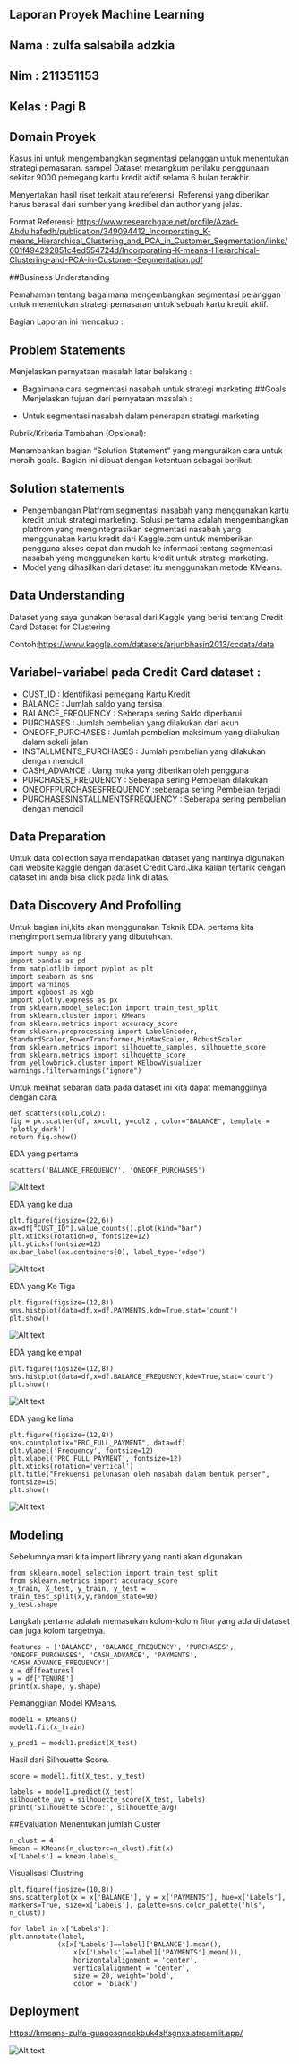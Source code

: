 ## Laporan Proyek Machine Learning

## Nama : zulfa salsabila adzkia

## Nim : 211351153

## Kelas : Pagi B

## Domain Proyek

Kasus ini untuk mengembangkan segmentasi pelanggan untuk menentukan strategi pemasaran. sampel Dataset merangkum perilaku penggunaan sekitar 9000 pemegang kartu kredit aktif selama 6 bulan terakhir. 

Menyertakan hasil riset terkait atau referensi. Referensi yang diberikan harus berasal dari sumber yang kredibel dan author yang jelas.

Format Referensi: https://www.researchgate.net/profile/Azad-Abdulhafedh/publication/349094412_Incorporating_K-means_Hierarchical_Clustering_and_PCA_in_Customer_Segmentation/links/601f494292851c4ed554724d/Incorporating-K-means-Hierarchical-Clustering-and-PCA-in-Customer-Segmentation.pdf 

##Business Understanding 

Pemahaman tentang bagaimana mengembangkan segmentasi pelanggan untuk menentukan strategi pemasaran untuk sebuah kartu kredit aktif.

Bagian Laporan ini mencakup :

## Problem Statements

Menjelaskan pernyataan masalah latar belakang :

* Bagaimana cara segmentasi nasabah untuk strategi marketing
##Goals 
Menjelaskan tujuan dari pernyataan masalah : 

* Untuk segmentasi nasabah dalam penerapan strategi marketing

Rubrik/Kriteria Tambahan (Opsional):

Menambahkan bagian “Solution Statement” yang menguraikan cara untuk meraih goals. Bagian ini dibuat dengan ketentuan sebagai berikut:

## Solution statements

* Pengembangan Platfrom segmentasi nasabah yang menggunakan kartu kredit untuk strategi marketing. Solusi pertama adalah mengembangkan platfrom yang mengintegrasikan segmentasi nasabah yang menggunakan kartu kredit dari Kaggle.com untuk memberikan pengguna akses cepat dan mudah ke informasi tentang segmentasi nasabah yang menggunakan kartu kredit untuk strategi marketing.
* Model yang dihasilkan dari dataset itu menggunakan metode KMeans.
## Data Understanding
Dataset yang saya gunakan berasal dari Kaggle yang berisi tentang Credit Card Dataset for Clustering

Contoh:https://www.kaggle.com/datasets/arjunbhasin2013/ccdata/data
## Variabel-variabel pada Credit Card dataset :
* CUST_ID : Identifikasi pemegang Kartu Kredit
* BALANCE : Jumlah saldo yang tersisa 
* BALANCE_FREQUENCY : Seberapa sering Saldo diperbarui
* PURCHASES : Jumlah pembelian yang dilakukan dari akun
* ONEOFF_PURCHASES : Jumlah pembelian maksimum yang dilakukan dalam sekali jalan
* INSTALLMENTS_PURCHASES : Jumlah pembelian yang dilakukan dengan mencicil
* CASH_ADVANCE : Uang muka yang diberikan oleh pengguna
* PURCHASES_FREQUENCY : Seberapa sering Pembelian dilakukan
* ONEOFFPURCHASESFREQUENCY :seberapa sering Pembelian terjadi
* PURCHASESINSTALLMENTSFREQUENCY : Seberapa sering pembelian dengan mencicil
## Data Preparation 
Untuk data collection saya mendapatkan dataset yang nantinya digunakan dari website kaggle dengan dataset Credit Card.Jika kalian tertarik dengan dataset ini anda bisa click pada link di atas.
## Data Discovery And Profolling 
Untuk bagian ini,kita akan menggunakan Teknik EDA. pertama kita mengimport semua library yang dibutuhkan.

    import numpy as np
    import pandas as pd
    from matplotlib import pyplot as plt
    import seaborn as sns
    import warnings
    import xgboost as xgb
    import plotly.express as px
    from sklearn.model_selection import train_test_split
    from sklearn.cluster import KMeans
    from sklearn.metrics import accuracy_score
    from sklearn.preprocessing import LabelEncoder, StandardScaler,PowerTransformer,MinMaxScaler, RobustScaler
    from sklearn.metrics import silhouette_samples, silhouette_score
    from sklearn.metrics import silhouette_score
    from yellowbrick.cluster import KElbowVisualizer
    warnings.filterwarnings("ignore")

Untuk melihat sebaran data pada dataset ini kita dapat memanggilnya dengan cara.

    def scatters(col1,col2):
    fig = px.scatter(df, x=col1, y=col2 , color="BALANCE", template = 'plotly_dark')
    return fig.show()

 EDA yang pertama 

    scatters('BALANCE_FREQUENCY', 'ONEOFF_PURCHASES')

![Alt text](image-1.png)

EDA yang ke dua 

    plt.figure(figsize=(22,6))
    ax=df["CUST_ID"].value_counts().plot(kind="bar")
    plt.xticks(rotation=0, fontsize=12)
    plt.yticks(fontsize=12)
    ax.bar_label(ax.containers[0], label_type='edge')
![Alt text](image-2.png)

EDA yang Ke Tiga 

    plt.figure(figsize=(12,8))
    sns.histplot(data=df,x=df.PAYMENTS,kde=True,stat='count')
    plt.show()  
![Alt text](image-3.png)

EDA yang ke empat 

    plt.figure(figsize=(12,8))
    sns.histplot(data=df,x=df.BALANCE_FREQUENCY,kde=True,stat='count')
    plt.show() 
![Alt text](image-4.png)

EDA yang ke lima 

    plt.figure(figsize=(12,8))
    sns.countplot(x="PRC_FULL_PAYMENT", data=df)
    plt.ylabel('Frequency', fontsize=12)
    plt.xlabel('PRC_FULL_PAYMENT', fontsize=12)
    plt.xticks(rotation='vertical')
    plt.title("Frekuensi pelunasan oleh nasabah dalam bentuk persen", fontsize=15)
    plt.show()
![Alt text](image-5.png)

## Modeling
Sebelumnya mari kita import library yang nanti akan digunakan.

    from sklearn.model_selection import train_test_split
    from sklearn.metrics import accuracy_score
    x_train, X_test, y_train, y_test = train_test_split(x,y,random_state=90)
    y_test.shape

Langkah pertama adalah memasukan kolom-kolom fitur yang ada di dataset dan juga kolom targetnya.

    features = ['BALANCE', 'BALANCE_FREQUENCY', 'PURCHASES', 'ONEOFF_PURCHASES', 'CASH_ADVANCE', 'PAYMENTS', 'CASH_ADVANCE_FREQUENCY']
    x = df[features]
    y = df['TENURE']
    print(x.shape, y.shape)

Pemanggilan Model KMeans.

    model1 = KMeans()
    model1.fit(x_train)

    y_pred1 = model1.predict(X_test)

Hasil dari Silhouette Score.

    score = model1.fit(X_test, y_test)

    labels = model1.predict(X_test)
    silhouette_avg = silhouette_score(X_test, labels)
    print('Silhouette Score:', silhouette_avg)

##Evaluation
Menentukan jumlah Cluster

    n_clust = 4
    kmean = KMeans(n_clusters=n_clust).fit(x)
    x['Labels'] = kmean.labels_

Visualisasi Clustring

    plt.figure(figsize=(10,8))
    sns.scatterplot(x = x['BALANCE'], y = x['PAYMENTS'], hue=x['Labels'], markers=True, size=x['Labels'], palette=sns.color_palette('hls', n_clust))

    for label in x['Labels']:
    plt.annotate(label,
                (x[x['Labels']==label]['BALANCE'].mean(),
                    x[x['Labels']==label]['PAYMENTS'].mean()),
                    horizontalalignment = 'center',
                    verticalalignment = 'center',
                    size = 20, weight='bold',
                    color = 'black')

## Deployment
https://kmeans-zulfa-guaqosqneekbuk4shsgnxs.streamlit.app/

![Alt text](image.png)
